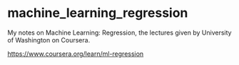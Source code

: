 # machine_learning_regression
My notes on Machine Learning: Regression, the lectures given by University of Washington on Coursera.

https://www.coursera.org/learn/ml-regression

